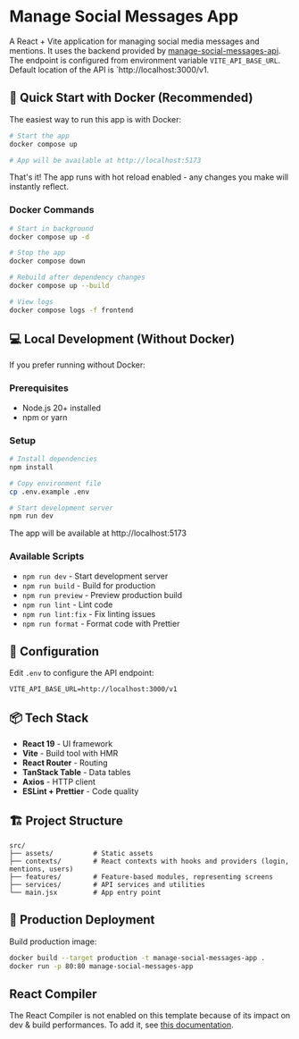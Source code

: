 # Manage Social Messages App

A React + Vite application for managing social media messages and mentions.
It uses the backend provided by [manage-social-messages-api](https://github.com/m3lc/manage-social-messages-api).
The endpoint is configured from environment variable `VITE_API_BASE_URL`.
Default location of the API is `http://localhost:3000/v1.

## 🚀 Quick Start with Docker (Recommended)

The easiest way to run this app is with Docker:

```bash
# Start the app
docker compose up

# App will be available at http://localhost:5173
```

That's it! The app runs with hot reload enabled - any changes you make will instantly reflect.

### Docker Commands

```bash
# Start in background
docker compose up -d

# Stop the app
docker compose down

# Rebuild after dependency changes
docker compose up --build

# View logs
docker compose logs -f frontend
```

## 💻 Local Development (Without Docker)

If you prefer running without Docker:

### Prerequisites

- Node.js 20+ installed
- npm or yarn

### Setup

```bash
# Install dependencies
npm install

# Copy environment file
cp .env.example .env

# Start development server
npm run dev
```

The app will be available at http://localhost:5173

### Available Scripts

- `npm run dev` - Start development server
- `npm run build` - Build for production
- `npm run preview` - Preview production build
- `npm run lint` - Lint code
- `npm run lint:fix` - Fix linting issues
- `npm run format` - Format code with Prettier

## 🔧 Configuration

Edit `.env` to configure the API endpoint:

```env
VITE_API_BASE_URL=http://localhost:3000/v1
```

## 📦 Tech Stack

- **React 19** - UI framework
- **Vite** - Build tool with HMR
- **React Router** - Routing
- **TanStack Table** - Data tables
- **Axios** - HTTP client
- **ESLint + Prettier** - Code quality

## 🏗️ Project Structure

```
src/
├── assets/          # Static assets
├── contexts/        # React contexts with hooks and providers (login, mentions, users)
├── features/        # Feature-based modules, representing screens
├── services/        # API services and utilities
└── main.jsx         # App entry point
```

## 🐳 Production Deployment

Build production image:

```bash
docker build --target production -t manage-social-messages-app .
docker run -p 80:80 manage-social-messages-app
```

## React Compiler

The React Compiler is not enabled on this template because of its impact on dev & build performances. To add it, see [this documentation](https://react.dev/learn/react-compiler/installation).
